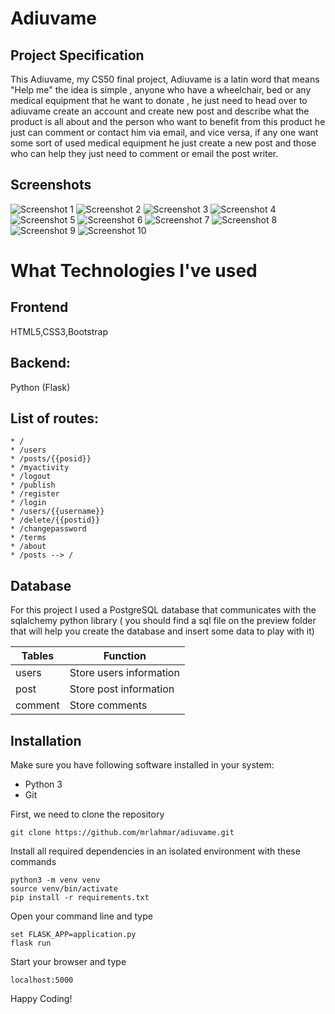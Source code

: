 # Adiuvame

## Project Specification

This Adiuvame, my CS50 final project, Adiuvame is a latin word that means "Help me" the idea is simple , anyone who have a wheelchair, bed or any medical equipment that he want to donate , he just need to head over to adiuvame create an account and create new post and describe what the product is all about and the person who want to benefit from this product he just can comment or contact him via email, and vice versa, if any one want some sort of used medical equipment he just create a new post and those who can help they just need to comment or email the post writer.

## Screenshots

![Screenshot 1](preview/home.png)
![Screenshot 2](preview/register.png)
![Screenshot 3](preview/login.png)
![Screenshot 4](preview/home2.png)
![Screenshot 5](preview/about.png)
![Screenshot 6](preview/users.png)
![Screenshot 7](preview/publish.png)
![Screenshot 8](preview/post9.png)
![Screenshot 9](preview/myactivity.png)
![Screenshot 10](preview/changepassword.png)

# What Technologies I've used

## Frontend

HTML5,CSS3,Bootstrap

## Backend:

Python (Flask)

## List of routes:
```
* /
* /users
* /posts/{{posid}}
* /myactivity
* /logout
* /publish
* /register
* /login
* /users/{{username}}
* /delete/{{postid}}
* /changepassword
* /terms
* /about
* /posts --> /
```

## Database

For this project I used a PostgreSQL database that communicates with the sqlalchemy python library
( you should find a sql file on the preview folder that will help you create the database and insert some data to play with it)

| Tables  | Function                |
|---------|-------------------------|
| users   | Store users information |
| post    | Store post information  |
| comment | Store comments          |

## Installation

Make sure you have following software installed in your system:

* Python 3
* Git

First, we need to clone the repository
```
git clone https://github.com/mrlahmar/adiuvame.git
```

Install all required dependencies in an isolated environment with these commands

```
python3 -m venv venv
source venv/bin/activate
pip install -r requirements.txt
```

Open your command line and type

```
set FLASK_APP=application.py
flask run
```

Start your browser and type

```
localhost:5000
```

Happy Coding!